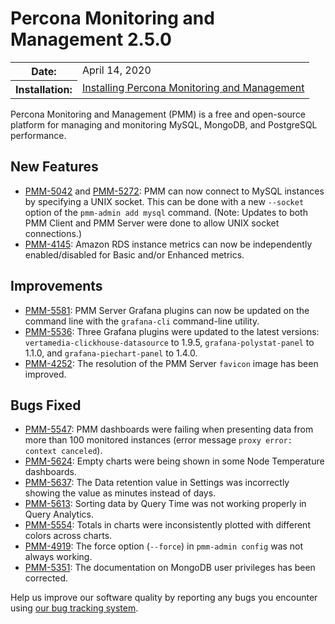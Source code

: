 # Percona Monitoring and Management 2.5.0

<table class="docutils field-list" frame="void" rules="none">
  <colgroup>
    <col class="field-name">
    <col class="field-body">
  </colgroup>
  <tbody valign="top">
    <tr class="field-odd field">
      <th class="field-name">Date:</th>
      <td class="field-body">April 14, 2020</td>
    </tr>
    <tr class="field-even field">
      <th class="field-name">Installation:</th>
      <td class="field-body">
        <a class="reference external" href="https://www.percona.com/doc/percona-monitoring-and-management/2.x/setting-up/">Installing Percona Monitoring and Management</a></td>
    </tr>
  </tbody>
</table>

Percona Monitoring and Management (PMM) is a free and open-source platform for managing and monitoring MySQL, MongoDB, and PostgreSQL performance.

## New Features

- [PMM-5042](https://jira.percona.com/browse/PMM-5042) and [PMM-5272](https://jira.percona.com/browse/PMM-5272): PMM can now connect to MySQL instances by specifying a UNIX socket. This can be done with a new `--socket` option of the `pmm-admin add mysql` command. (Note: Updates to both PMM Client and PMM Server were done to allow UNIX socket connections.)
- [PMM-4145](https://jira.percona.com/browse/PMM-4145): Amazon RDS instance metrics can now be independently enabled/disabled for Basic and/or Enhanced metrics.

## Improvements

- [PMM-5581](https://jira.percona.com/browse/PMM-5581): PMM Server Grafana plugins can now be updated on the command line with the `grafana-cli` command-line utility.
- [PMM-5536](https://jira.percona.com/browse/PMM-5536): Three Grafana plugins were updated to the latest versions: `vertamedia-clickhouse-datasource` to 1.9.5, `grafana-polystat-panel` to 1.1.0, and `grafana-piechart-panel` to 1.4.0.
- [PMM-4252](https://jira.percona.com/browse/PMM-4252): The resolution of the PMM Server `favicon` image has been improved.

## Bugs Fixed

- [PMM-5547](https://jira.percona.com/browse/PMM-5547): PMM dashboards were failing when presenting data from more than 100 monitored instances (error message `proxy error: context canceled`).
- [PMM-5624](https://jira.percona.com/browse/PMM-5624): Empty charts were being shown in some Node Temperature dashboards.
- [PMM-5637](https://jira.percona.com/browse/PMM-5637): The Data retention value in Settings was incorrectly showing the value as minutes instead of days.
- [PMM-5613](https://jira.percona.com/browse/PMM-5613): Sorting data by Query Time was not working properly in Query Analytics.
- [PMM-5554](https://jira.percona.com/browse/PMM-5554): Totals in charts were inconsistently plotted with different colors across charts.
- [PMM-4919](https://jira.percona.com/browse/PMM-4919): The force option (`--force`) in `pmm-admin config` was not always working.
- [PMM-5351](https://jira.percona.com/browse/PMM-5351): The documentation on MongoDB user privileges has been corrected.

Help us improve our software quality by reporting any bugs you encounter using [our bug tracking system](https://jira.percona.com/secure/Dashboard.jspa).
